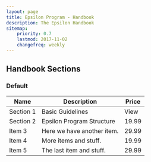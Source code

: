 ```yaml
---
layout: page
title: Epsilon Program - Handbook
description: The Epsilon Handbook
sitemap:
    priority: 0.7
    lastmod: 2017-11-02
    changefreq: weekly
---
```

## Handbook Sections
<h3>Default</h3>
<div class="table-wrapper">
	<table>
		<thead>
			<tr>
				<th>Name</th>
				<th>Description</th>
				<th>Price</th>
			</tr>
		</thead>
		<tbody>
			<tr>
				<td>Section 1</td>
				<td>Basic Guidelines</td>
				<td>View</td>
			</tr>
			<tr>
				<td>Section 2</td>
				<td>Epsilon Program Structure</td>
				<td>19.99</td>
			</tr>
			<tr>
				<td>Item 3</td>
				<td>Here we have another item.</td>
				<td>29.99</td>
			</tr>
			<tr>
				<td>Item 4</td>
				<td>More items and stuff.</td>
				<td>19.99</td>
			</tr>
			<tr>
				<td>Item 5</td>
				<td>The last item and stuff.</td>
				<td>29.99</td>
			</tr>
		</tbody>
	</table>
</div>
